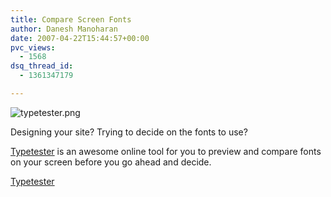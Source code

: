 ```yaml
---
title: Compare Screen Fonts
author: Danesh Manoharan
date: 2007-04-22T15:44:57+00:00
pvc_views:
  - 1568
dsq_thread_id:
  - 1361347179

---
```

![typetester.png][1]

Designing your site? Trying to decide on the fonts to use?

[Typetester][2] is an awesome online tool for you to preview and compare fonts on your screen before you go ahead and decide.

[Typetester][2]

 [1]: /wp-content/uploads/2007/04/typetester.png
 [2]: http://typetester.maratz.com/